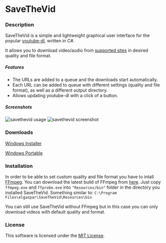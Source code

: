 # SaveTheVid


### Description
SaveTheVid is a simple and lightweight graphical user interface for the popular [youtube-dl](https://github.com/rg3/youtube-dl), written in C#.

It allows you to download video/audio from [supported sites](https://rg3.github.io/youtube-dl/supportedsites.html) in desired quality and file format.


##### Features
* The URLs are added to a queue and the downloads start automatically.
* Each URL can be added to queue with different settings (quality and file format), as well as a different output directory.
* Allows updating youtube-dl with a click of a button.


##### Screenshots
![savethevid usage](https://user-images.githubusercontent.com/44162363/50375875-61ffb400-060d-11e9-9fb0-3c8c76fff9d1.gif)
![savethevid screenshot](https://user-images.githubusercontent.com/44162363/50375877-6d52df80-060d-11e9-97be-656dcc3a8d7c.png)


### Downloads
[Windows Installer](https://github.com/elgaspar/SaveTheVid/releases/download/1.0.0/SaveTheVid-v1.0.0-setup.zip)

[Windows Portable](https://github.com/elgaspar/SaveTheVid/releases/download/1.0.0/SaveTheVid-v1.0.0-portable.zip)


### Installation
In order to be able to set custom quality and file format you have to intall [FFmpeg](https://ffmpeg.org/). You can download the latest build of FFmpeg from [here](https://ffmpeg.zeranoe.com/builds/). Just copy `ffmpeg.exe` and `ffprobe.exe` into `"Resources/bin"` folder in the directory you installed SaveTheVid. Something similar to: `C:\Program Files\elgaspar\SaveTheVid\Resources\bin`

You can still use SaveTheVid without FFmpeg but in this case you can only download videos with default quality and format.


### License
This software is licensed under the [MIT License](https://github.com/elgaspar/SaveTheVid/blob/master/LICENSE).
